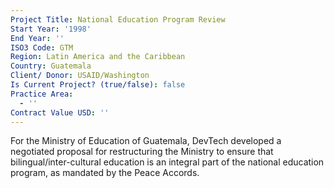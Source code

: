 ```yaml
---
Project Title: National Education Program Review
Start Year: '1998'
End Year: ''
ISO3 Code: GTM
Region: Latin America and the Caribbean
Country: Guatemala
Client/ Donor: USAID/Washington
Is Current Project? (true/false): false
Practice Area:
  - ''
Contract Value USD: ''
---
```

For the Ministry of Education of Guatemala, DevTech developed a negotiated proposal for restructuring the Ministry to ensure that bilingual/inter-cultural education is an integral part of the national education program, as mandated by the Peace Accords.